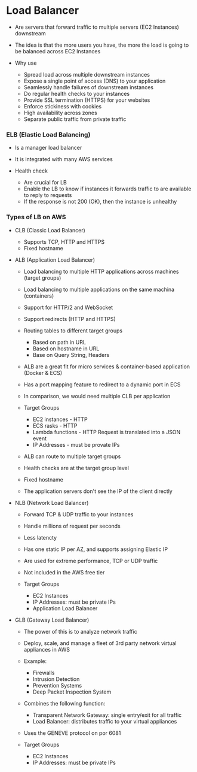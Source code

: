 # Load Balancer
  - Are servers that forward traffic to multiple servers (EC2 Instances) downstream
  - The idea is that the more users you have, the more the load is going to be balanced across EC2 Instances

  - Why use
    - Spread load across multiple downstream instances
    - Expose a single point of access (DNS) to your application
    - Seamlessly handle failures of downstream instances
    - Do regular health checks to your instances
    - Provide SSL termination (HTTPS) for your websites
    - Enforce stickiness with cookies
    - High availability across zones
    - Separate public traffic from private traffic

### ELB (Elastic Load Balancing)
  - Is a manager load balancer
  - It is integrated with many AWS services

  - Health check
    - Are crucial for LB
    - Enable the LB to know if instances it forwards traffic to are available to reply to requests
    - If the response is not 200 (OK), then the instance is unhealthy

### Types of LB on AWS

  - CLB (Classic Load Balancer)
    - Supports TCP, HTTP and HTTPS
    - Fixed hostname
  
  - ALB (Application Load Balancer)
    - Load balancing to multiple HTTP applications across machines (target groups)
    - Load balancing to multiple applications on the same machina (containers)
    - Support for HTTP/2 and WebSocket
    - Support redirects (HTTP and HTTPS)

    - Routing tables to different target groups
      - Based on path in URL
      - Based on hostname in URL
      - Base on Query String, Headers
    
    - ALB are a great fit for micro services & container-based application (Docker & ECS)
    - Has a port mapping feature to redirect to a dynamic port in ECS
    - In comparison, we would need multiple CLB per application

    - Target Groups
      - EC2 instances - HTTP
      - ECS rasks - HTTP
      - Lambda functions - HTTP Request is translated into a JSON event
      - IP Addresses - must be provate IPs

    - ALB can route to multiple target groups
    - Health checks are at the target group level

    - Fixed hostname
    - The application servers don't see the IP of the client directly

  - NLB (Network Load Balancer)
    - Forward TCP & UDP traffic to your instances
    - Handle millions of request per seconds
    - Less latencty

    - Has one static IP per AZ, and supports assigning Elastic IP
    - Are used for extreme performance, TCP or UDP traffic
    - Not included in the AWS free tier

    - Target Groups
      - EC2 Instances
      - IP Addresses: must be private IPs
      - Application Load Balancer

  - GLB (Gateway Load Balancer)
    - The power of this is to analyze network traffic

    - Deploy, scale, and manage a fleet of 3rd party network virtual appliances in AWS
    - Example: 
      - Firewalls
      - Intrusion Detection 
      - Prevention Systems
      - Deep Packet Inspection System

    - Combines the following function: 
      - Transparent Network Gateway: single entry/exit for all traffic
      - Load Balancer: distributes traffic to your virtual appliances
    
    - Uses the GENEVE protocol on por 6081

    - Target Groups
      - EC2 Instances
      - IP Addresses: must be private IPs 